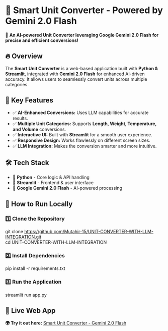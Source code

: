 # 🌟 Smart Unit Converter - Powered by Gemini 2.0 Flash

🚀 **An AI-powered Unit Converter leveraging Google Gemini 2.0 Flash for precise and efficient conversions!**  

## 🔥 Overview
The **Smart Unit Converter** is a web-based application built with **Python & Streamlit**, integrated with **Gemini 2.0 Flash** for enhanced AI-driven accuracy. It allows users to seamlessly convert units across multiple categories.

## 🎯 Key Features
- ✅ **AI-Enhanced Conversions:** Uses LLM capabilities for accurate results.  
- ✅ **Multiple Unit Categories:** Supports **Length, Weight, Temperature, and Volume** conversions.  
- ✅ **Interactive UI:** Built with **Streamlit** for a smooth user experience.  
- ✅ **Responsive Design:** Works flawlessly on different screen sizes.  
- ✅ **LLM Integration:** Makes the conversion smarter and more intuitive.  

## 🛠️ Tech Stack
- 🐍 **Python** - Core logic & API handling  
- 🎨 **Streamlit** - Frontend & user interface  
- 🤖 **Google Gemini 2.0 Flash** - AI-powered processing    

## 🚀 How to Run Locally

### 1️⃣ Clone the Repository

git clone https://github.com/Mutahir-15/UNIT-CONVERTER-WITH-LLM-INTEGRATION.git<br>
cd UNIT-CONVERTER-WITH-LLM-INTEGRATION

### 2️⃣ Install Dependencies

pip install -r requirements.txt

### 3️⃣ Run the Application

streamlit run app.py

## 🔗 Live Web App
**🌍 Try it out here:** [Smart Unit Converter - Gemini 2.0 Flash](https://unit-converter-llm.streamlit.app/)
